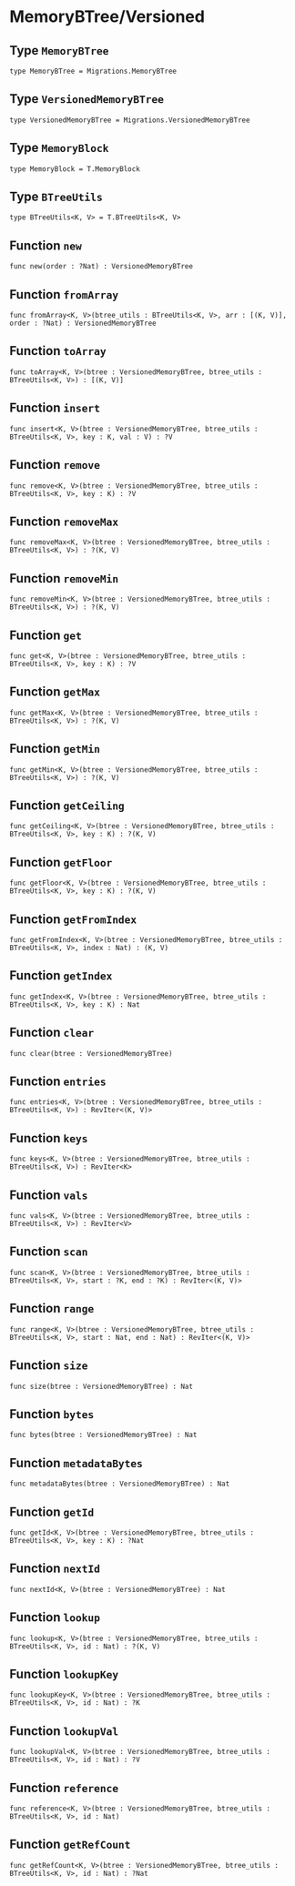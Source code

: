 # MemoryBTree/Versioned

## Type `MemoryBTree`
``` motoko no-repl
type MemoryBTree = Migrations.MemoryBTree
```


## Type `VersionedMemoryBTree`
``` motoko no-repl
type VersionedMemoryBTree = Migrations.VersionedMemoryBTree
```


## Type `MemoryBlock`
``` motoko no-repl
type MemoryBlock = T.MemoryBlock
```


## Type `BTreeUtils`
``` motoko no-repl
type BTreeUtils<K, V> = T.BTreeUtils<K, V>
```


## Function `new`
``` motoko no-repl
func new(order : ?Nat) : VersionedMemoryBTree
```


## Function `fromArray`
``` motoko no-repl
func fromArray<K, V>(btree_utils : BTreeUtils<K, V>, arr : [(K, V)], order : ?Nat) : VersionedMemoryBTree
```


## Function `toArray`
``` motoko no-repl
func toArray<K, V>(btree : VersionedMemoryBTree, btree_utils : BTreeUtils<K, V>) : [(K, V)]
```


## Function `insert`
``` motoko no-repl
func insert<K, V>(btree : VersionedMemoryBTree, btree_utils : BTreeUtils<K, V>, key : K, val : V) : ?V
```


## Function `remove`
``` motoko no-repl
func remove<K, V>(btree : VersionedMemoryBTree, btree_utils : BTreeUtils<K, V>, key : K) : ?V
```


## Function `removeMax`
``` motoko no-repl
func removeMax<K, V>(btree : VersionedMemoryBTree, btree_utils : BTreeUtils<K, V>) : ?(K, V)
```


## Function `removeMin`
``` motoko no-repl
func removeMin<K, V>(btree : VersionedMemoryBTree, btree_utils : BTreeUtils<K, V>) : ?(K, V)
```


## Function `get`
``` motoko no-repl
func get<K, V>(btree : VersionedMemoryBTree, btree_utils : BTreeUtils<K, V>, key : K) : ?V
```


## Function `getMax`
``` motoko no-repl
func getMax<K, V>(btree : VersionedMemoryBTree, btree_utils : BTreeUtils<K, V>) : ?(K, V)
```


## Function `getMin`
``` motoko no-repl
func getMin<K, V>(btree : VersionedMemoryBTree, btree_utils : BTreeUtils<K, V>) : ?(K, V)
```


## Function `getCeiling`
``` motoko no-repl
func getCeiling<K, V>(btree : VersionedMemoryBTree, btree_utils : BTreeUtils<K, V>, key : K) : ?(K, V)
```


## Function `getFloor`
``` motoko no-repl
func getFloor<K, V>(btree : VersionedMemoryBTree, btree_utils : BTreeUtils<K, V>, key : K) : ?(K, V)
```


## Function `getFromIndex`
``` motoko no-repl
func getFromIndex<K, V>(btree : VersionedMemoryBTree, btree_utils : BTreeUtils<K, V>, index : Nat) : (K, V)
```


## Function `getIndex`
``` motoko no-repl
func getIndex<K, V>(btree : VersionedMemoryBTree, btree_utils : BTreeUtils<K, V>, key : K) : Nat
```


## Function `clear`
``` motoko no-repl
func clear(btree : VersionedMemoryBTree)
```


## Function `entries`
``` motoko no-repl
func entries<K, V>(btree : VersionedMemoryBTree, btree_utils : BTreeUtils<K, V>) : RevIter<(K, V)>
```


## Function `keys`
``` motoko no-repl
func keys<K, V>(btree : VersionedMemoryBTree, btree_utils : BTreeUtils<K, V>) : RevIter<K>
```


## Function `vals`
``` motoko no-repl
func vals<K, V>(btree : VersionedMemoryBTree, btree_utils : BTreeUtils<K, V>) : RevIter<V>
```


## Function `scan`
``` motoko no-repl
func scan<K, V>(btree : VersionedMemoryBTree, btree_utils : BTreeUtils<K, V>, start : ?K, end : ?K) : RevIter<(K, V)>
```


## Function `range`
``` motoko no-repl
func range<K, V>(btree : VersionedMemoryBTree, btree_utils : BTreeUtils<K, V>, start : Nat, end : Nat) : RevIter<(K, V)>
```


## Function `size`
``` motoko no-repl
func size(btree : VersionedMemoryBTree) : Nat
```


## Function `bytes`
``` motoko no-repl
func bytes(btree : VersionedMemoryBTree) : Nat
```


## Function `metadataBytes`
``` motoko no-repl
func metadataBytes(btree : VersionedMemoryBTree) : Nat
```


## Function `getId`
``` motoko no-repl
func getId<K, V>(btree : VersionedMemoryBTree, btree_utils : BTreeUtils<K, V>, key : K) : ?Nat
```


## Function `nextId`
``` motoko no-repl
func nextId<K, V>(btree : VersionedMemoryBTree) : Nat
```


## Function `lookup`
``` motoko no-repl
func lookup<K, V>(btree : VersionedMemoryBTree, btree_utils : BTreeUtils<K, V>, id : Nat) : ?(K, V)
```


## Function `lookupKey`
``` motoko no-repl
func lookupKey<K, V>(btree : VersionedMemoryBTree, btree_utils : BTreeUtils<K, V>, id : Nat) : ?K
```


## Function `lookupVal`
``` motoko no-repl
func lookupVal<K, V>(btree : VersionedMemoryBTree, btree_utils : BTreeUtils<K, V>, id : Nat) : ?V
```


## Function `reference`
``` motoko no-repl
func reference<K, V>(btree : VersionedMemoryBTree, btree_utils : BTreeUtils<K, V>, id : Nat)
```


## Function `getRefCount`
``` motoko no-repl
func getRefCount<K, V>(btree : VersionedMemoryBTree, btree_utils : BTreeUtils<K, V>, id : Nat) : ?Nat
```

